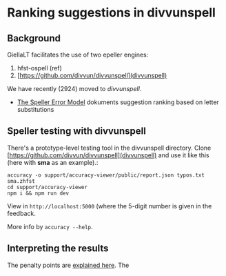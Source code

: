 
Ranking suggestions in divvunspell
==================================

## Background

GiellaLT facilitates the use of two epeller engines:

1. hfst-ospell (ref)
2. [https://github.com/divvun/divvunspell](divvunspell)

We have recently (2924) moved to *divvunspell*. 

- [The Speller Error Model](../TheSpellerErrorModel.html) dokuments suggestion ranking based on letter substitutions

## Speller testing with divvunspell

There's a prototype-level testing tool in the divvunspell directory.
Clone [https://github.com/divvun/divvunspell](divvunspell) and use it like this (here with **sma** as an example).:

```
accuracy -o support/accuracy-viewer/public/report.json typos.txt sma.zhfst
cd support/accuracy-viewer
npm i && npm run dev
```

View in `http://localhost:5000` (where the 5-digit number is given in the feedback.

More info by `accuracy --help`.


## Interpreting the results

The penalty points are [explained here](../TheSpellerErrorModel.md). The 
